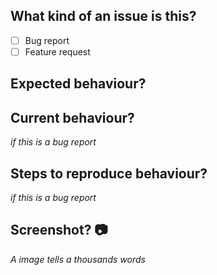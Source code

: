 ## What kind of an issue is this?

- [ ] Bug report
- [ ] Feature request

## Expected behaviour?


## Current behaviour?
*if this is a bug report*  


## Steps to reproduce behaviour?
*if this is a bug report*  


## Screenshot?  📷
*A image tells a thousands words*
